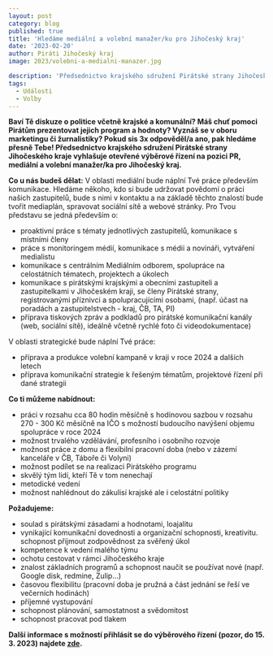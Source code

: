 ```yaml
---
layout: post
category: blog
published: true
title: 'Hledáme mediální a volební manažer/ku pro Jihočeský kraj'
date: '2023-02-20'
author: Piráti Jihočeský kraj
image: 2023/volebni-a-medialni-manazer.jpg

description: 'Předsednictvo krajského sdružení Pirátské strany Jihočeského kraje vyhlašuje otevřené výběrové řízení na pozici PR, mediální a volební manažer/ka pro Jihočeský kraj.'
tags:
  - Události
  - Volby
---
```

**Baví Tě diskuze o politice včetně krajské a komunální? Máš chuť pomoci Pirátům prezentovat jejich program a hodnoty? Vyznáš se v oboru marketingu či žurnalistiky? Pokud sis 3x odpověděl/a ano, pak hledáme přesně Tebe! Předsednictvo krajského sdružení Pirátské strany Jihočeského kraje vyhlašuje otevřené výběrové řízení na pozici PR, mediální a volební manažer/ka pro Jihočeský kraj.**

**Co u nás budeš dělat:**
V oblasti mediální bude náplní Tvé práce především komunikace. Hledáme někoho, kdo si bude udržovat povědomí o práci našich zastupitelů, bude s nimi v kontaktu a na základě těchto znalostí bude tvořit mediaplán, spravovat sociální sítě a webové stránky. Pro Tvou představu se jedná především o:
  - proaktivní práce s tématy jednotlivých zastupitelů, komunikace s místními členy
  - práce s monitoringem médií, komunikace s médii a novináři, vytváření medialistu
  - komunikace s centrálním Mediálním odborem, spolupráce na celostátních tématech, projektech a úkolech
  - komunikace s pirátskými krajskými a obecními zastupiteli a zastupitelkami v Jihočeském kraji, se členy Pirátské strany, registrovanými příznivci a spolupracujícími osobami, (např. účast na poradách a zastupitelstvech - kraj, ČB, TA, PI)
  - příprava tiskových zpráv a podkladů pro pirátské komunikační kanály (web, sociální sítě), ideálně včetně rychlé foto či videodokumentace)

V oblasti strategické bude náplní Tvé práce:
  - příprava a produkce volební kampaně v kraji v roce 2024 a dalších letech
  - příprava komunikační strategie k řešeným tématům, projektové řízení při dané strategii

**Co ti můžeme nabídnout:**
  - práci v rozsahu cca 80 hodin měsíčně s hodinovou sazbou v rozsahu 270 - 300 Kč měsíčně na IČO s možností budoucího navýšení objemu spolupráce v roce 2024
  - možnost trvalého vzdělávání, profesního i osobního rozvoje
  - možnost práce z domu a flexibilní pracovní doba (nebo v zázemí kanceláře v ČB, Táboře či Volyni)
  - možnost podílet se na realizaci Pirátského programu
  - skvělý tým lidí, kteří Tě v tom nenechají
  - metodické vedení
  - možnost nahlédnout do zákulisí krajské ale i celostátní politiky

**Požadujeme:**
  - soulad s pirátskými zásadami a hodnotami, loajalitu
  - vynikající komunikační dovednosti a organizační schopnosti, kreativitu. schopnost přijmout zodpovědnost za svěřený úkol
  - kompetence k vedení malého týmu
  - ochotu cestovat v rámci Jihočeského kraje
  - znalost základních programů a schopnost naučit se používat nové (např. Google disk, redmine, Zulip…)
  - časovou flexibilitu (pracovní doba je pružná a část jednání se řeší ve večerních hodinách)
  - příjemné vystupování
  - schopnost plánování, samostatnost a svědomitost
  - schopnost pracovat pod tlakem

**Další informace s možností přihlásit se do výběrového řízení (pozor, do 15. 3. 2023) najdete [zde](https://forum.pirati.cz/viewtopic.php?t=63816).**
